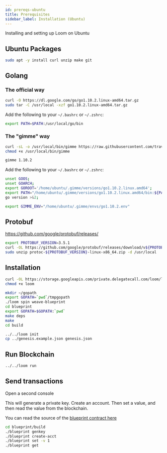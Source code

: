 ```yaml
---
id: prereqs-ubuntu
title: Prerequisites
sidebar_label: Installation (Ubuntu)
---
```

Installing and setting up Loom on Ubuntu

## Ubuntu Packages

```bash
sudo apt -y install curl unzip make git
```

## Golang

### The official way

```bash
curl -O https://dl.google.com/go/go1.10.2.linux-amd64.tar.gz
sudo tar -C /usr/local -xzf go1.10.2.linux-amd64.tar.gz
```

Add the following to your `~/.bashrc` or `~/.zshrc`:

```bash
export PATH=$PATH:/usr/local/go/bin
```

### The "gimme" way

```bash
curl -sL -o /usr/local/bin/gimme https://raw.githubusercontent.com/travis-ci/gimme/master/gimme
chmod +x /usr/local/bin/gimme

gimme 1.10.2
```

Add the following to your `~/.bashrc` or `~/.zshrc`:

```bash
unset GOOS;
unset GOARCH;
export GOROOT='/home/ubuntu/.gimme/versions/go1.10.2.linux.amd64';
export PATH="/home/ubuntu/.gimme/versions/go1.10.2.linux.amd64/bin:${PATH}";
go version >&2;

export GIMME_ENV="/home/ubuntu/.gimme/envs/go1.10.2.env"
```

## Protobuf

https://github.com/google/protobuf/releases/

```bash
export PROTOBUF_VERSION=3.5.1
curl -OL https://github.com/google/protobuf/releases/download/v${PROTOBUF_VERSION}/protoc-${PROTOBUF_VERSION}-linux-x86_64.zip
sudo unzip protoc-${PROTOBUF_VERSION}-linux-x86_64.zip -d /usr/local
```


## Installation

```bash
curl -OL https://storage.googleapis.com/private.delegatecall.com/loom/linux/build-95/loom
chmod +x loom

mkdir ~/gopath
export GOPATH=`pwd`/tmpgopath
./loom spin weave-blueprint
cd blueprint
export GOPATH=$GOPATH:`pwd`
make deps
make
cd build

../../loom init
cp ../genesis.example.json genesis.json
```

## Run Blockchain

```bash
../../loom run
```

## Send transactions

Open a second console

This will generate a private key. Create an account. Then set a value, and then read the value from the blockchain.

You can read the source of the [blueprint contract here](https://github.com/loomnetwork/weave-blueprint)

```bash
cd blueprint/build
./blueprint genkey
./blueprint create-acct
./blueprint set -v 1
./blueprint get
```
